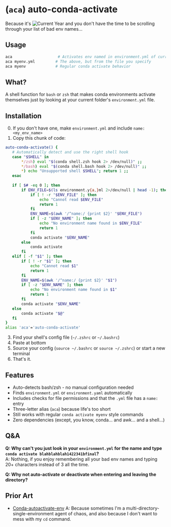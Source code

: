 # (`aca`) auto-conda-activate
Because it's ![Current Year](https://img.shields.io/static/v1?label=&message=2024&color=black) and you don't have the time to be scrolling through your list of bad env names...

## Usage
```bash
aca                    # Activates env named in environment.yml of current dir
aca myenv.yml         # The above, but from the file you specify
aca myenv             # Regular conda activate behavior
```


## What?
A shell function for `bash` or `zsh` that makes conda environments activate themselves just by looking at your current folder's `environment.yml` file.

## Installation
0. If you don't have one, make `environment.yml` and include `name: <my_env_name>`
1. Copy this chunk of code:
```bash
auto-conda-activate() {
   # Automatically detect and use the right shell hook
   case "$SHELL" in
       */zsh) eval "$(conda shell.zsh hook 2> /dev/null)" ;;
       */bash) eval "$(conda shell.bash hook 2> /dev/null)" ;;
       *) echo "Unsupported shell $SHELL"; return 1 ;;
   esac
   
   if [ $# -eq 0 ]; then
       if ENV_FILE=$(ls environment.y{a,}ml 2>/dev/null | head -1); then
           if [ ! -r "$ENV_FILE" ]; then
               echo "Cannot read $ENV_FILE"
               return 1
           fi
           ENV_NAME=$(awk '/^name:/ {print $2}' "$ENV_FILE")
           if [ -z "$ENV_NAME" ]; then
               echo "No environment name found in $ENV_FILE"
               return 1
           fi
           conda activate "$ENV_NAME"
       else
           conda activate
       fi
   elif [ -f "$1" ]; then
       if [ ! -r "$1" ]; then
           echo "Cannot read $1"
           return 1
       fi
       ENV_NAME=$(awk '/^name:/ {print $2}' "$1")
       if [ -z "$ENV_NAME" ]; then
           echo "No environment name found in $1"
           return 1
       fi
       conda activate "$ENV_NAME"
   else
       conda activate "$@"
   fi
}
alias 'aca'='auto-conda-activate'
```
3. Find your shell's config file (`~/.zshrc` or `~/.bashrc`)
4. Paste at bottom
5. Source your config (`source ~/.bashrc` or `source ~/.zshrc`) or start a new terminal
6. That's it.

## Features
- Auto-detects bash/zsh - no manual configuration needed
- Finds `environment.yml` or `environment.yaml` automatically
- Includes checks for file permissions and that the `.yml` file has a `name: ` entry
- Three-letter alias (`aca`) because life's too short
- Still works with regular `conda activate myenv` style commands
- Zero dependencies (except, you know, conda... and awk... and a shell...)

## Q&A
**Q: Why can't you just look in your `environment.yml` for the name and type `conda activate blahblahblah1422341bfinal`?**  
A: Nothing, if you enjoy remembering all your bad env names and typing 20+ characters instead of 3 all the time.

**Q: Why not auto-activate or deactivate when entering and leaving the directory?**  


## Prior Art
- [Conda-autoactivate-env](https://github.com/vallops99/Conda-autoactivate-env)
A: Because sometimes I'm a multi-directory-single-environment agent of chaos, and also because I don't want to mess with my `cd` command.
```
